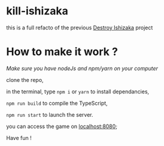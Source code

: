 # kill-ishizaka

this is a full refacto of the previous [Destroy Ishizaka](https://github.com/AnthonyDeplanque/Destroy-ishizaka-vercel) project

# How to make it work ?

*Make sure you have nodeJs and npm/yarn on your computer*

clone the repo,

in the terminal, type `npm i` or `yarn` to install dependancies,

`npm run build` to compile the TypeScript,

`npm run start` to launch the server.

you can access the game on [localhost:8080](http://localhost:8080);

Have fun !

